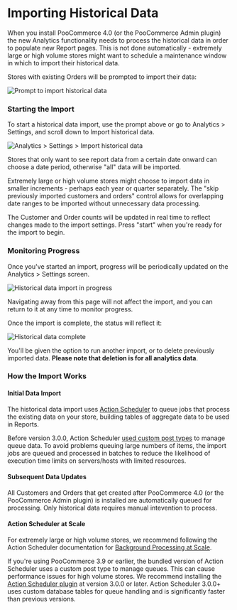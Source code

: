 # Importing Historical Data

When you install PooCommerce 4.0 (or the PooCommerce Admin plugin) the new Analytics functionality needs to process the historical data in order to populate new Report pages. This is not done automatically - extremely large or high volume stores might want to schedule a maintenance window in which to import their historical data.

Stores with existing Orders will be prompted to import their data:

![Prompt to import historical data](images/analytics-historical-data-import-notice.png)

### Starting the Import

To start a historical data import, use the prompt above or go to Analytics > Settings, and scroll down to Import historical data.

![Analytics > Settings > Import historical data](images/analytics-historical-data-import-ready-to-import.png)

Stores that only want to see report data from a certain date onward can choose a date period, otherwise "all" data will be imported.

Extremely large or high volume stores might choose to import data in smaller increments - perhaps each year or quarter separately. The "skip previously imported customers and orders" control allows for overlapping date ranges to be imported without unnecessary data processing.

The Customer and Order counts will be updated in real time to reflect changes made to the import settings. Press "start" when you're ready for the import to begin.

### Monitoring Progress

Once you've started an import, progress will be periodically updated on the Analytics > Settings screen.

![Historical data import in progress](images/analytics-historical-data-import-in-progress.png)

Navigating away from this page will not affect the import, and you can return to it at any time to monitor progress.

Once the import is complete, the status will reflect it:

![Historical data complete](images/analytics-historical-data-import-complete.png)

You'll be given the option to run another import, or to delete previously imported data. **Please note that deletion is for all analytics data**.

### How the Import Works

#### Initial Data Import

The historical data import uses [Action Scheduler](https://actionscheduler.org/) to queue jobs that process the existing data on your store, building tables of aggregate data to be used in Reports.

Before version 3.0.0, Action Scheduler [used custom post types](https://actionscheduler.org/faq/) to manage queue data. To avoid problems queuing large numbers of items, the import jobs are queued and processed in batches to reduce the likelihood of execution time limits on servers/hosts with limited resources.

#### Subsequent Data Updates

All Customers and Orders that get created after PooCommerce 4.0 (or the PooCommerce Admin plugin) is installed are automatically queued for processing. Only historical data requires manual intevention to process.

#### Action Scheduler at Scale

For extremely large or high volume stores, we recommend following the Action Scheduler documentation for [Background Processing at Scale](https://actionscheduler.org/perf/).

If you're using PooCommerce 3.9 or earlier, the bundled version of Action Scheduler uses a custom post type to manage queues. This can cause performance issues for high volume stores. We recommend installing the [Action Scheduler plugin](https://github.com/poocommerce/action-scheduler/releases) at version 3.0.0 or later. Action Scheduler 3.0.0+ uses custom database tables for queue handling and is significantly faster than previous versions.

